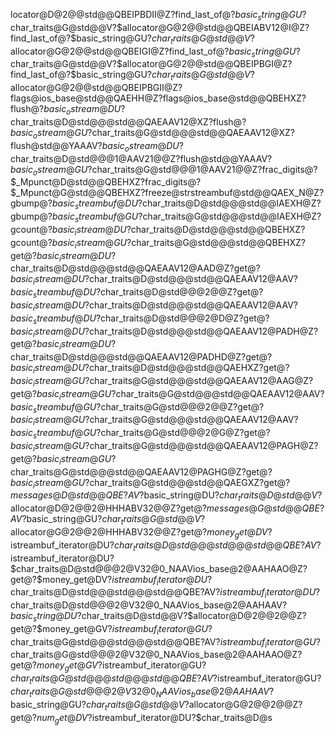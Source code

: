 locator@D@2@@std@@QBEIPBDII@Z ?find_last_of@?$basic_string@GU?$char_traits@G@std@@V?$allocator@G@2@@std@@QBEIABV12@I@Z ?find_last_of@?$basic_string@GU?$char_traits@G@std@@V?$allocator@G@2@@std@@QBEIGI@Z ?find_last_of@?$basic_string@GU?$char_traits@G@std@@V?$allocator@G@2@@std@@QBEIPBGI@Z ?find_last_of@?$basic_string@GU?$char_traits@G@std@@V?$allocator@G@2@@std@@QBEIPBGII@Z ?flags@ios_base@std@@QAEHH@Z ?flags@ios_base@std@@QBEHXZ ?flush@?$basic_ostream@DU?$char_traits@D@std@@@std@@QAEAAV12@XZ ?flush@?$basic_ostream@GU?$char_traits@G@std@@@std@@QAEAAV12@XZ ?flush@std@@YAAAV?$basic_ostream@DU?$char_traits@D@std@@@1@AAV21@@Z ?flush@std@@YAAAV?$basic_ostream@GU?$char_traits@G@std@@@1@AAV21@@Z ?frac_digits@?$_Mpunct@D@std@@QBEHXZ ?frac_digits@?$_Mpunct@G@std@@QBEHXZ ?freeze@strstreambuf@std@@QAEX_N@Z ?gbump@?$basic_streambuf@DU?$char_traits@D@std@@@std@@IAEXH@Z ?gbump@?$basic_streambuf@GU?$char_traits@G@std@@@std@@IAEXH@Z ?gcount@?$basic_istream@DU?$char_traits@D@std@@@std@@QBEHXZ ?gcount@?$basic_istream@GU?$char_traits@G@std@@@std@@QBEHXZ ?get@?$basic_istream@DU?$char_traits@D@std@@@std@@QAEAAV12@AAD@Z ?get@?$basic_istream@DU?$char_traits@D@std@@@std@@QAEAAV12@AAV?$basic_streambuf@DU?$char_traits@D@std@@@2@@Z ?get@?$basic_istream@DU?$char_traits@D@std@@@std@@QAEAAV12@AAV?$basic_streambuf@DU?$char_traits@D@std@@@2@D@Z ?get@?$basic_istream@DU?$char_traits@D@std@@@std@@QAEAAV12@PADH@Z ?get@?$basic_istream@DU?$char_traits@D@std@@@std@@QAEAAV12@PADHD@Z ?get@?$basic_istream@DU?$char_traits@D@std@@@std@@QAEHXZ ?get@?$basic_istream@GU?$char_traits@G@std@@@std@@QAEAAV12@AAG@Z ?get@?$basic_istream@GU?$char_traits@G@std@@@std@@QAEAAV12@AAV?$basic_streambuf@GU?$char_traits@G@std@@@2@@Z ?get@?$basic_istream@GU?$char_traits@G@std@@@std@@QAEAAV12@AAV?$basic_streambuf@GU?$char_traits@G@std@@@2@G@Z ?get@?$basic_istream@GU?$char_traits@G@std@@@std@@QAEAAV12@PAGH@Z ?get@?$basic_istream@GU?$char_traits@G@std@@@std@@QAEAAV12@PAGHG@Z ?get@?$basic_istream@GU?$char_traits@G@std@@@std@@QAEGXZ ?get@?$messages@D@std@@QBE?AV?$basic_string@DU?$char_traits@D@std@@V?$allocator@D@2@@2@HHHABV32@@Z ?get@?$messages@G@std@@QBE?AV?$basic_string@GU?$char_traits@G@std@@V?$allocator@G@2@@2@HHHABV32@@Z ?get@?$money_get@DV?$istreambuf_iterator@DU?$char_traits@D@std@@@std@@@std@@QBE?AV?$istreambuf_iterator@DU?$char_traits@D@std@@@2@V32@0_NAAVios_base@2@AAHAAO@Z ?get@?$money_get@DV?$istreambuf_iterator@DU?$char_traits@D@std@@@std@@@std@@QBE?AV?$istreambuf_iterator@DU?$char_traits@D@std@@@2@V32@0_NAAVios_base@2@AAHAAV?$basic_string@DU?$char_traits@D@std@@V?$allocator@D@2@@2@@Z ?get@?$money_get@GV?$istreambuf_iterator@GU?$char_traits@G@std@@@std@@@std@@QBE?AV?$istreambuf_iterator@GU?$char_traits@G@std@@@2@V32@0_NAAVios_base@2@AAHAAO@Z ?get@?$money_get@GV?$istreambuf_iterator@GU?$char_traits@G@std@@@std@@@std@@QBE?AV?$istreambuf_iterator@GU?$char_traits@G@std@@@2@V32@0_NAAVios_base@2@AAHAAV?$basic_string@GU?$char_traits@G@std@@V?$allocator@G@2@@2@@Z ?get@?$num_get@DV?$istreambuf_iterator@DU?$char_traits@D@s